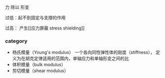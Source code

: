 力 除以 形变

过低：起不到固定与支撑的作用

过高：
产生[[应力屏蔽 stress shielding]]


### category

- 杨氏模量（Young's modulus）
	一个各向同性弹性体的刚度（stiffness）， 
	定义为在胡克定律适用的范围内，单轴应力和单轴形变之间的比
- 体积模量（bulk modulus）
- 剪切模量（shear modulus）
